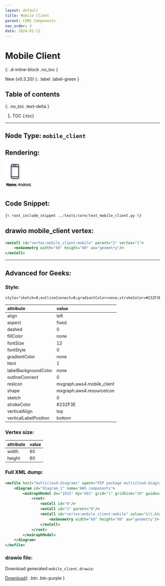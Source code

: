 ```yaml
---
layout: default
title: Mobile Client
parent: CORE Components
nav_order: 3
date: 2024-01-12
---
```


# Mobile Client
{: .d-inline-block .no_toc }

New (v0.3.20)
{: .label .label-green }

## Table of contents
{: .no_toc .text-delta }

1. TOC
{:toc}

---


## Node Type: ``mobile_client``

## Rendering:

![lambda](output/jpg/mobile_client.jpg)

## Code Snippet:

```python
{% root_include_snippet ../tests/core/test_mobile_client.py %}
```

## drawio mobile_client vertex:

```xml
<mxCell id="vertex:mobile_client:mobile" parent="1" vertex="1">
    <mxGeometry width="60" height="60" as="geometry"/>
</mxCell>
```
---

## Advanced for Geeks:

### Style:
```html
style="sketch=0;outlineConnect=0;gradientColor=none;strokeColor=#232F3E;fillColor=none;dashed=0;verticalLabelPosition=bottom;verticalAlign=top;align=left;html=1;fontSize=12;fontStyle=0;aspect=fixed;shape=mxgraph.aws4.resourceIcon;resIcon=mxgraph.aws4.mobile_client;labelBackgroundColor=none;"
```

| attribute | value |
|:----------|:------|
|align| left |
|aspect| fixed |
|dashed| 0 |
|fillColor| none |
|fontSize| 12 |
|fontStyle| 0 |
|gradientColor| none |
|html| 1 |
|labelBackgroundColor| none |
|outlineConnect| 0 |
|resIcon| mxgraph.aws4.mobile_client |
|shape| mxgraph.aws4.resourceIcon |
|sketch| 0 |
|strokeColor| #232F3E |
|verticalAlign| top |
|verticalLabelPosition| bottom |

### Vertex size:

| attribute | value |
|:---------|:-----------|
| width    | 60  |
| height   |60|

### Full XML dump:
```xml
<mxfile host="multicloud-diagrams" agent="PIP package multicloud-diagrams. Generate resources in draw.io compatible format for Cloud infrastructure. Copyrights @ Roman Tsypuk 2023. MIT license." type="MultiCloud">
    <diagram id="diagram_1" name="AWS components">
        <mxGraphModel dx="1015" dy="661" grid="1" gridSize="10" guides="1" tooltips="1" connect="1" arrows="1" fold="1" page="1" pageScale="1" pageWidth="850" pageHeight="1100" math="0" shadow="1">
            <root>
                <mxCell id="0"/>
                <mxCell id="1" parent="0"/>
                <mxCell id="vertex:mobile_client:mobile" value="&lt;b&gt;Name&lt;/b&gt;: Android" style="sketch=0;outlineConnect=0;gradientColor=none;strokeColor=#232F3E;fillColor=none;dashed=0;verticalLabelPosition=bottom;verticalAlign=top;align=left;html=1;fontSize=12;fontStyle=0;aspect=fixed;shape=mxgraph.aws4.resourceIcon;resIcon=mxgraph.aws4.mobile_client;labelBackgroundColor=none;" parent="1" vertex="1">
                    <mxGeometry width="60" height="60" as="geometry"/>
                </mxCell>
            </root>
        </mxGraphModel>
    </diagram>
</mxfile>
```

### drawio file:

Download generated ``mobile_client.drawio``:

[Download](output/drawio/mobile_client.drawio){: .btn .btn-purple }